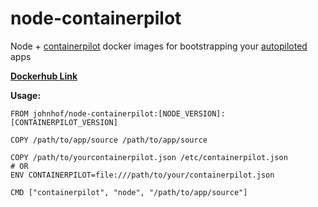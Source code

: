 # node-containerpilot

Node + [containerpilot](joyent.com/containerpilot) docker images for bootstrapping your [autopiloted](joyent.com/blog/applications-on-autopilot) apps

[**Dockerhub Link**](https://hub.docker.com/r/johnhof/node-containerpilot/)

**Usage:**
```
FROM johnhof/node-containerpilot:[NODE_VERSION]:[CONTAINERPILOT_VERSION]

COPY /path/to/app/source /path/to/app/source

COPY /path/to/yourcontainerpilot.json /etc/containerpilot.json
# OR
ENV CONTAINERPILOT=file:///path/to/your/containerpilot.json

CMD ["containerpilot", "node", "/path/to/app/source"]
```
